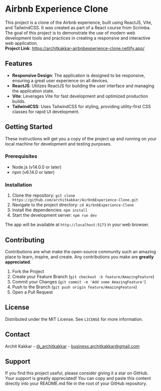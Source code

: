 # Airbnb Experience Clone

This project is a clone of the Airbnb experience, built using ReactJS, Vite, and TailwindCSS. It was created as part of a React course from Scrimba. The goal of this project is to demonstrate the use of modern web development tools and practices in creating a responsive and interactive web application.
<br />
**Project Link**: https://architkakkar-airbnbexperience-clone.netlify.app/

## Features

- **Responsive Design**: The application is designed to be responsive, ensuring a great user experience on all devices.
- **ReactJS**: Utilizes ReactJS for building the user interface and managing the application state.
- **Vite**: Leverages Vite for fast development and optimized production builds.
- **TailwindCSS**: Uses TailwindCSS for styling, providing utility-first CSS classes for rapid UI development.

## Getting Started

These instructions will get you a copy of the project up and running on your local machine for development and testing purposes.

### Prerequisites

- Node.js (v14.0.0 or later)
- npm (v6.14.0 or later)

### Installation

1. Clone the repository: `git clone https://github.com/architkakkar/AirbnbExperience-Clone.git`
2. Navigate to the project directory: `cd AirbnbExperience-Clone`
3. Install the dependencies: `npm install`
4. Start the development server: `npm run dev`

The app will be available at `http://localhost:5173` in your web browser.

## Contributing

Contributions are what make the open-source community such an amazing place to learn, inspire, and create. Any contributions you make are **greatly appreciated**.

1. Fork the Project
2. Create your Feature Branch (`git checkout -b feature/AmazingFeature`)
3. Commit your Changes (`git commit -m 'Add some AmazingFeature'`)
4. Push to the Branch (`git push origin feature/AmazingFeature`)
5. Open a Pull Request

## License

Distributed under the MIT License. See `LICENSE` for more information.

## Contact

Archit Kakkar - [@_architkakkar](https://x.com/_architkakkar) - business.architkakkar@gmail.com

## Support

If you find this project useful, please consider giving it a star on GitHub. Your support is greatly appreciated!
You can copy and paste this content directly into your README.md file in the root of your GitHub repository.

